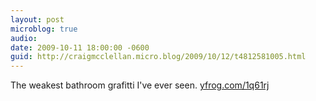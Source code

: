 ```yaml
---
layout: post
microblog: true
audio: 
date: 2009-10-11 18:00:00 -0600
guid: http://craigmcclellan.micro.blog/2009/10/12/t4812581005.html
---
```

The weakest bathroom grafitti I've ever seen.  [yfrog.com/1q61rj](http://yfrog.com/1q61rj)

